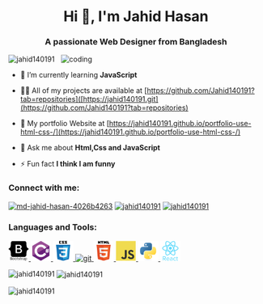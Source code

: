  <!-- <img alt="banner" width="100%" height="400px" src="https://github.com/Jahid140191/Jahid140191/blob/main/banner/png_20230722_081042_0000.png?raw=true"> -->
<h1 align="center">Hi 👋, I'm Jahid Hasan</h1>
<h3 align="center">A passionate Web Designer from Bangladesh</h3>

<img align="right" alt="coding" width="400" src="https://camo.githubusercontent.com/8bf6f6d78abc81fcf9c49f10649423e73ea44bc248e83aaae8759d401c829a84/68747470733a2f2f70687973696373677572756b756c2e66696c65732e776f726470726573732e636f6d2f323031392f30322f6368617261637465722d312e676966">

<p align="left"> <img src="https://komarev.com/ghpvc/?username=jahid140191&label=Profile%20views&color=0e75b6&style=flat" alt="jahid140191" /> </p>

- 🌱 I’m currently learning **JavaScript**

- 👨‍💻 All of my projects are available at [https://github.com/Jahid140191?tab=repositories]([https://jahid140191.git](https://github.com/Jahid140191?tab=repositories)
  
- 🔭 My portfolio Website at [https://jahid140191.github.io/portfolio-use-html-css-/](https://jahid140191.github.io/portfolio-use-html-css-/)

- 💬 Ask me about **Html,Css and JavaScript**

- ⚡ Fun fact **I think I am funny**

<h3 align="left">Connect with me:</h3>
<p align="left">
<a href="https://linkedin.com/in/md-jahid-hasan-4026b4263" target="blank"><img align="center" src="https://raw.githubusercontent.com/rahuldkjain/github-profile-readme-generator/master/src/images/icons/Social/linked-in-alt.svg" alt="md-jahid-hasan-4026b4263" height="30" width="40" /></a>
<a href="https://fb.com/jahid140191" target="blank"><img align="center" src="https://raw.githubusercontent.com/rahuldkjain/github-profile-readme-generator/master/src/images/icons/Social/facebook.svg" alt="jahid140191" height="30" width="40" /></a>
<a href="https://instagram.com/jahid140191" target="blank"><img align="center" src="https://raw.githubusercontent.com/rahuldkjain/github-profile-readme-generator/master/src/images/icons/Social/instagram.svg" alt="jahid140191" height="30" width="40" /></a>
</p>

<h3 align="left">Languages and Tools:</h3>
<p align="left"> <a href="https://getbootstrap.com" target="_blank" rel="noreferrer"> <img src="https://raw.githubusercontent.com/devicons/devicon/master/icons/bootstrap/bootstrap-plain-wordmark.svg" alt="bootstrap" width="40" height="40"/> </a> <a href="https://www.w3schools.com/cs/" target="_blank" rel="noreferrer"> <img src="https://raw.githubusercontent.com/devicons/devicon/master/icons/csharp/csharp-original.svg" alt="csharp" width="40" height="40"/> </a> <a href="https://www.w3schools.com/css/" target="_blank" rel="noreferrer"> <img src="https://raw.githubusercontent.com/devicons/devicon/master/icons/css3/css3-original-wordmark.svg" alt="css3" width="40" height="40"/> </a> <a href="https://git-scm.com/" target="_blank" rel="noreferrer"> <img src="https://www.vectorlogo.zone/logos/git-scm/git-scm-icon.svg" alt="git" width="40" height="40"/> </a> <a href="https://www.w3.org/html/" target="_blank" rel="noreferrer"> <img src="https://raw.githubusercontent.com/devicons/devicon/master/icons/html5/html5-original-wordmark.svg" alt="html5" width="40" height="40"/> </a> <a href="https://developer.mozilla.org/en-US/docs/Web/JavaScript" target="_blank" rel="noreferrer"> <img src="https://raw.githubusercontent.com/devicons/devicon/master/icons/javascript/javascript-original.svg" alt="javascript" width="40" height="40"/> </a> <a href="https://www.python.org" target="_blank" rel="noreferrer"> <img src="https://raw.githubusercontent.com/devicons/devicon/master/icons/python/python-original.svg" alt="python" width="40" height="40"/> </a> <a href="https://reactjs.org/" target="_blank" rel="noreferrer"> <img src="https://raw.githubusercontent.com/devicons/devicon/master/icons/react/react-original-wordmark.svg" alt="react" width="40" height="40"/> </a> </p>

<p><img align="left" src="https://github-readme-stats.vercel.app/api/top-langs?username=jahid140191&show_icons=true&locale=en&layout=compact" alt="jahid140191" /></p>

<p>&nbsp;<img align="center" src="https://github-readme-stats.vercel.app/api?username=jahid140191&show_icons=true&locale=en" alt="jahid140191" /></p>

<p><img align="center" src="https://github-readme-streak-stats.herokuapp.com/?user=jahid140191&" alt="jahid140191" /></p>
